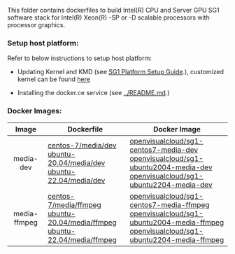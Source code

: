 

This folder contains dockerfiles to build Intel(R) CPU and Server GPU SG1 software stack for Intel(R) Xeon(R) -SP or -D scalable processors with processor graphics.

### Setup host platform:

Refer to below instructions to setup host platform:
- Updating Kernel and KMD (see [SG1 Platform Setup Guide](https://cdrdv2.intel.com/v1/dl/getContent/632320?wapkw=SG1).), customized kernel can be found [here](https://github.com/intel-gpu/kernel)  

- Installing the docker.ce service (see [../README.md](../README.md).)

### Docker Images:

|Image|Dockerfile|Docker Image|
|:-:|---|---|
|media-dev|[centos-7/media/dev](centos-7/media/dev)<br>[ubuntu-20.04/media/dev](ubuntu-20.04/media/dev)<br>[ubuntu-22.04/media/dev](ubuntu-22.04/media/dev)|[openvisualcloud/sg1-centos7-media-dev](https://hub.docker.com/r/openvisualcloud/sg1-centos7-media-dev)<br>[openvisualcloud/sg1-ubuntu2004-media-dev](https://hub.docker.com/r/openvisualcloud/sg1-ubuntu2004-media-dev)<br>[openvisualcloud/sg1-ubuntu2204-media-dev](https://hub.docker.com/r/openvisualcloud/sg1-ubuntu2204-media-dev)|
|media-ffmpeg|[centos-7/media/ffmpeg](centos-7/media/ffmpeg)<br>[ubuntu-20.04/media/ffmpeg](ubuntu-20.04/media/ffmpeg)<br>[ubuntu-22.04/media/ffmpeg](ubuntu-22.04/media/ffmpeg)|[openvisualcloud/sg1-centos7-media-ffmpeg](https://hub.docker.com/r/openvisualcloud/sg1-centos7-media-ffmpeg)<br>[openvisualcloud/sg1-ubuntu2004-media-ffmpeg](https://hub.docker.com/r/openvisualcloud/sg1-ubuntu2004-media-ffmpeg)<br>[openvisualcloud/sg1-ubuntu2204-media-ffmpeg](https://hub.docker.com/r/openvisualcloud/sg1-ubuntu2204-media-ffmpeg)|
